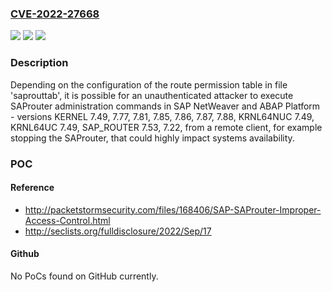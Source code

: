 ### [CVE-2022-27668](https://cve.mitre.org/cgi-bin/cvename.cgi?name=CVE-2022-27668)
![](https://img.shields.io/static/v1?label=Product&message=SAP%20NetWeaver%20and%20ABAP%20Platform&color=blue)
![](https://img.shields.io/static/v1?label=Version&message=n%2Fa&color=blue)
![](https://img.shields.io/static/v1?label=Vulnerability&message=CWE-863&color=brighgreen)

### Description

Depending on the configuration of the route permission table in file 'saprouttab', it is possible for an unauthenticated attacker to execute SAProuter administration commands in SAP NetWeaver and ABAP Platform - versions KERNEL 7.49, 7.77, 7.81, 7.85, 7.86, 7.87, 7.88, KRNL64NUC 7.49, KRNL64UC 7.49, SAP_ROUTER 7.53, 7.22, from a remote client, for example stopping the SAProuter, that could highly impact systems availability.

### POC

#### Reference
- http://packetstormsecurity.com/files/168406/SAP-SAProuter-Improper-Access-Control.html
- http://seclists.org/fulldisclosure/2022/Sep/17

#### Github
No PoCs found on GitHub currently.

